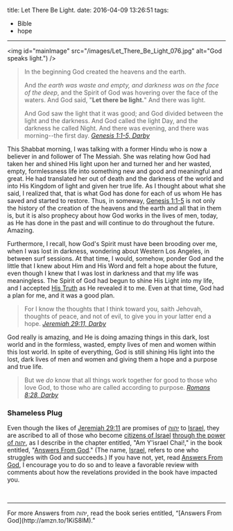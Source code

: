 title: Let There Be Light.
date: 2016-04-09 13:26:51
tags:
- Bible
- hope
---
<img id="mainImage" src="/images/Let_There_Be_Light_076.jpg" alt="God speaks light.") />

<script type="text/javascript" src="/js/letThereBeLight.js">
</script>

>In the beginning God created the heavens and the earth.
>
>And *the earth was waste and empty, and darkness was on the face of the deep*, and the Spirit of God was hovering over the face of the waters. And God said, "**Let there be light.**" And there was light.
>
>And God saw the light that it was good; and God divided between the light and the darkness. And God called the light Day, and the darkness he called Night. And there was evening, and there was morning--the first day.
><cite>[Genesis 1:1-5, Darby](https://www.biblegateway.com/passage/?search=Genesis+1%3A1-5&version=DARBY)</cite>

This Shabbat morning, I was talking with a former Hindu who is now a believer in and follower of The Messiah. She was relating how God had taken her and shined His light upon her and turned her and her wasted, empty, formlessness life into something new and good and meaningful and great. He had translated her out of death and the darkness of the world and into His Kingdom of light and given her true life. As I thought about what she said, I realized that, that is what God has done for each of us whom He has saved and started to restore. Thus, in someway, [Genesis 1:1-5](https://www.biblegateway.com/passage/?search=Genesis+1%3A1-5&version=DARBY) is not only the history of the creation of the heavens and the earth and all that in them is, but it is also prophecy about how God works in the lives of men, today, as He has done in the past and will continue to do throughout the future. Amazing.

Furthermore, I recall, how God's Spirit must have been brooding over me, when I was lost in darkness, wondering about Western Los Angeles, in between surf sessions. At that time, I would, somehow, ponder God and the little that I knew about Him and His Word and felt a hope about the future, even though I knew that I was lost in darkness and that my life was meaningless. The Spirit of God had begun to shine His Light into my life, and I accepted [His Truth](https://www.biblegateway.com/passage/?search=John+17:17&version=DARBY) as He revealed it to me. Even at that time, God had a plan for me, and it was a good plan.

>For I know the thoughts that I think toward you, saith Jehovah, thoughts of peace, and not of evil, to give you in your latter end a hope.
><cite>[Jeremiah 29:11, Darby](https://www.biblegateway.com/passage/?search=Jeremiah+29%3A11-14&version=DARBY)</cite>

God really is amazing, and He is doing amazing things in this dark, lost world and in the formless, wasted, empty lives of men and women within this lost world. In spite of everything, God is still shining His light into the lost, dark lives of men and women and giving them a hope and a purpose and true life.

>But we *do* know that all things work together for good to those who love God, to those who are called according to purpose.
><cite>[Romans 8:28, Darby](https://www.biblegateway.com/passage/?search=Romans+8%3A28&version=DARBY)</cite>

### Shameless Plug
Even though the likes of [Jeremiah 29:11](https://www.biblegateway.com/passage/?search=Jeremiah+29%3A11-14&version=DARBY) are promises of [&#1497;&#1492;&#1493;&#1492;](https://www.blueletterbible.org/lang/Lexicon/Lexicon.cfm?strongs=H3068&t=KJV) to [Israel](https://www.blueletterbible.org/lang/Lexicon/Lexicon.cfm?strongs=H3478&t=KJV), they are ascribed to all of those who become [citizens of Israel](https://www.biblegateway.com/passage/?search=Ephesians+2%3A11-13&version=DARBY) [through the power of &#1497;&#1492;&#1493;&#1492;](https://www.biblegateway.com/passage/?search=Philippians+3%3A20-21&version=DARBY), as I describe in the chapter entitled, "Am Y'israel Chai!," in the book entitled, "[Answers From God](http://amzn.to/1KiS8lM)." (The name, [Israel](https://www.blueletterbible.org/lang/Lexicon/Lexicon.cfm?strongs=H3478&t=KJV), refers to one who struggles with God and succeeds.) If you have not, yet, read [Answers From God](http://amzn.to/1KiS8lM), I encourage you to do so and to leave a favorable review with comments about how the revelations provided in the book have impacted you.

<br>
<hr style="border:0; height:1px; background-image:linear-gradient(to right, rgba(0,0,0,0), rgba(0,0,0,0.75), rgba(0,0,0,0));">
For more Answers from &#1497;&#1492;&#1493;&#1492;, read the book series entitled, &ldquo;[Answers From God](http://amzn.to/1KiS8lM).&rdquo;
